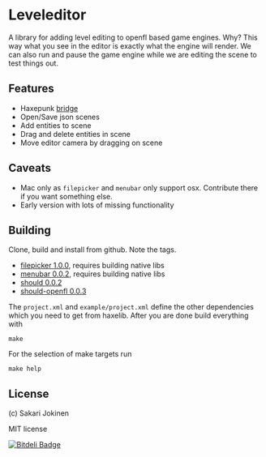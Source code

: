 # Leveleditor

A library for adding level editing to openfl based game engines. Why? This way
what you see in the editor is exactly what the engine will render. We can also
run and pause the game engine while we are editing the scene to test things out.

## Features

 * Haxepunk [bridge](https://github.com/sakari/openfl-editor/tree/master/sakari/leveleditor/hxp)
 * Open/Save json scenes
 * Add entities to scene
 * Drag and delete entities in scene
 * Move editor camera by dragging on scene

## Caveats

 * Mac only as `filepicker` and `menubar` only support osx. Contribute there if
   you want something else.
 * Early version with lots of missing functionality

## Building

Clone, build and install from github. Note the tags.

 * [filepicker 1.0.0](https://github.com/sakari/filepicker), requires building native libs
 * [menubar 0.0.2](https://github.com/sakari/menubar), requires building native libs
 * [should 0.0.2](https://github.com/sakari/haxe-should)
 * [should-openfl 0.0.3](https://github.com/sakari/haxe-should-openfl)

The `project.xml` and `example/project.xml` define the other dependencies which you
need to get from haxelib. After you are done build everything with

    make

For the selection of make targets run

    make help

## License

(c) Sakari Jokinen

MIT license


[![Bitdeli Badge](https://d2weczhvl823v0.cloudfront.net/sakari/leveleditor/trend.png)](https://bitdeli.com/free "Bitdeli Badge")

